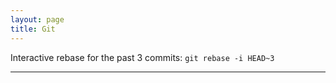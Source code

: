 ```yaml
---
layout: page
title: Git
---
```


Interactive rebase for the past 3 commits:
`git rebase -i HEAD~3`

---
